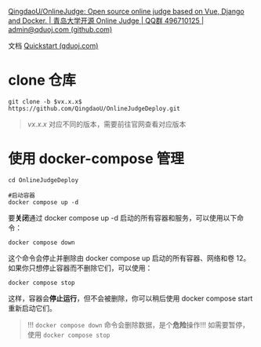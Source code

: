[QingdaoU/OnlineJudge: Open source online judge based on Vue, Django and Docker. | 青岛大学开源 Online Judge | QQ群 496710125 | admin@qduoj.com (github.com)](https://github.com/QingdaoU/OnlineJudge)

文档 [Quickstart (qduoj.com)](https://opensource.qduoj.com/#/en/guide/quickstart)

# clone 仓库
```
git clone -b $vx.x.x$ https://github.com/QingdaoU/OnlineJudgeDeploy.git

```

> $vx.x.x$ 对应不同的版本，需要前往官网查看对应版本



# 使用 docker-compose 管理

```
cd OnlineJudgeDeploy

#启动容器
docker compose up -d   
```


要**关闭**通过 docker compose up -d 启动的所有容器和服务，可以使用以下命令：
```
docker compose down
```

这个命令会停止并删除由 docker compose up 启动的所有容器、网络和卷 12。如果你只想停止容器而不删除它们，可以使用：
```
docker compose stop
```

这样，容器会**停止运行**，但不会被删除，你可以稍后使用 docker compose start 重新启动它们。

> !!! `docker compose down` 命令会删除数据，是个**危险**操作!!!
> 如需要暂停，使用 `docker compose stop`